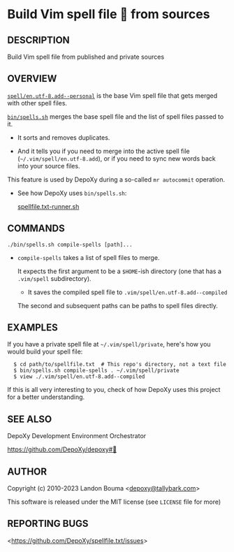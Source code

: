 Build Vim spell file 🧙 from sources
====================================

## DESCRIPTION

  Build Vim spell file from published and private sources

## OVERVIEW

  [`spell/en.utf-8.add--personal`](spell/en.utf-8.add--personal)
  is the base Vim spell file that gets merged with other spell files.

  [`bin/spells.sh`](bin/spells.sh)
  merges the base spell file and the
  list of spell files passed to it.

  - It sorts and removes duplicates.

  - And it tells you if you need to merge into the active
    spell file (`~/.vim/spell/en.utf-8.add`), or if you
    need to sync new words back into your source files.

  This feature is used by DepoXy during a so-called `mr autocommit` operation.

  - See how DepoXy uses `bin/spells.sh`:

      [spellfile.txt-runner.sh](https://github.com/DepoXy/depoxy/blob/release/home/.kit/git/ohmyrepos/lib/spellfile.txt-runner.sh)

## COMMANDS

  `./bin/spells.sh compile-spells [path]...`

  - `compile-spells` takes a list of spell files to merge.

    It expects the first argument to be a `$HOME`-ish directory
    (one that has a `.vim/spell` subdirectory).

    - It saves the compiled spell file to `.vim/spell/en.utf-8.add--compiled`

    The second and subsequent paths can be paths to spell files directly.

## EXAMPLES

  If you have a private spell file at `~/.vim/spell/private`,
  here's how you would build your spell file:

      $ cd path/to/spellfile.txt  # This repo's directory, not a text file
      $ bin/spells.sh compile-spells . ~/.vim/spell/private
      $ view ./.vim/spell/en.utf-8.add--compiled

  If this is all very interesting to you, check of how DepoXy uses
  this project for a better understanding.

## SEE ALSO

  DepoXy Development Environment Orchestrator

  https://github.com/DepoXy/depoxy#🍯

## AUTHOR

Copyright (c) 2010-2023 Landon Bouma &lt;depoxy@tallybark.com&gt;

This software is released under the MIT license (see `LICENSE` file for more)

## REPORTING BUGS

&lt;https://github.com/DepoXy/spellfile.txt/issues&gt;


